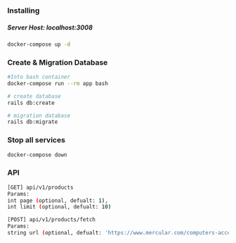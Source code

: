 ### Installing

##### Server Host: localhost:3008

```sh
docker-compose up -d
```

### Create & Migration Database

```sh
#Into bash container
docker-compose run --rm app bash

# create database
rails db:create

# migration database
rails db:migrate
```

### Stop all services

```sh
docker-compose down
```

### API

```sh
[GET] api/v1/products
Params:
int page (optional, defualt: 1),
int limit (optional, defualt: 10)

[POST] api/v1/products/fetch
Params:
string url (optional, defualt: 'https://www.mercular.com/computers-accessories/computer-monitors?min_price=&max_price=&attribute_option%5B%5D=PANEL_TYPE%2FIPS&attribute_option%5B%5D=MONITOR_SCREEN_SIZE%2F241t280&attribute_option%5B%5D=MONITOR_REFRESH_RATE%2F75Hz&attribute_option%5B%5D=MONITOR_REFRESH_RATE%2F144Hz'),
```
